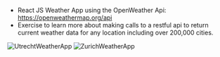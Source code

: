 * React JS Weather App using the OpenWeather Api: https://openweathermap.org/api
* Exercise to learn more about making calls to a restful api to return current weather data for any location including over 200,000 cities. 

![UtrechtWeatherApp](https://user-images.githubusercontent.com/34093736/102005959-3788f300-3d1d-11eb-8c3a-c7b80fddfcb8.png) ![ZurichWeatherApp](https://user-images.githubusercontent.com/34093736/102005962-3eb00100-3d1d-11eb-9f7c-71f138e78e6a.png) 
